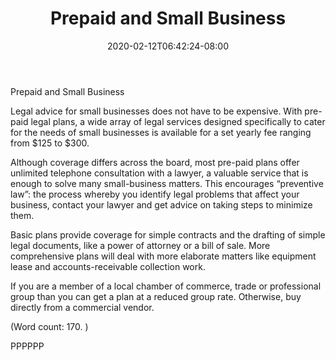 ﻿---
title: "Prepaid and Small Business"
date: 2020-02-12T06:42:24-08:00
description: "Pre-Paid Legal Tips for Web Success"
featured_image: "/images/Pre-Paid Legal.jpg"
tags: ["Pre Paid Legal"]
---

Prepaid and Small Business

Legal advice for small businesses does not have to be expensive. With 
pre-paid legal plans, a wide array of legal services designed specifically 
to cater for the needs of small businesses is available for a set yearly 
fee ranging from $125 to $300.

Although coverage differs across the board, most pre-paid plans offer 
unlimited telephone consultation with a lawyer, a valuable service that is 
enough to solve many small-business matters. This encourages 
“preventive law”: the process whereby you identify legal problems that 
affect your business, contact your lawyer and get advice on taking steps to 
minimize them.

Basic plans provide coverage for simple contracts and the drafting of 
simple legal documents, like a power of attorney or a bill of sale. More 
comprehensive plans will deal with more elaborate matters like equipment 
lease and accounts-receivable collection work. 

If you are a member of a local chamber of commerce, trade or professional 
group than you can get a plan at a reduced group rate. Otherwise, buy 
directly from a commercial vendor.

(Word count: 170. )

PPPPPP

